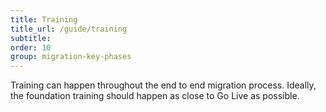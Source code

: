 ```yaml
---
title: Training
title_url: /guide/training
subtitle:
order: 10
group: migration-key-phases
---
```


Training can happen throughout the end to end migration process. Ideally, the foundation training should happen as close to Go Live as possible.

<!-- [UPLIFT] removed italics -->

<!-- [UPLIFT] replaced 'core' with 'foundation' -->

